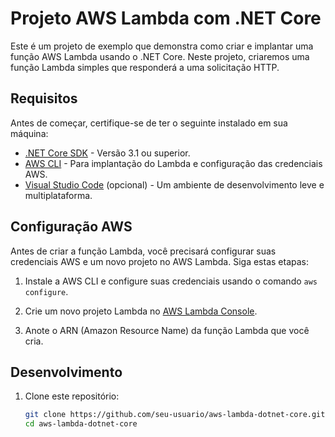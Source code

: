 # Projeto AWS Lambda com .NET Core

Este é um projeto de exemplo que demonstra como criar e implantar uma função AWS Lambda usando o .NET Core. Neste projeto, criaremos uma função Lambda simples que responderá a uma solicitação HTTP.

## Requisitos

Antes de começar, certifique-se de ter o seguinte instalado em sua máquina:

- [.NET Core SDK](https://dotnet.microsoft.com/download) - Versão 3.1 ou superior.
- [AWS CLI](https://aws.amazon.com/cli/) - Para implantação do Lambda e configuração das credenciais AWS.
- [Visual Studio Code](https://code.visualstudio.com/) (opcional) - Um ambiente de desenvolvimento leve e multiplataforma.

## Configuração AWS

Antes de criar a função Lambda, você precisará configurar suas credenciais AWS e um novo projeto no AWS Lambda. Siga estas etapas:

1. Instale a AWS CLI e configure suas credenciais usando o comando `aws configure`.

2. Crie um novo projeto Lambda no [AWS Lambda Console](https://aws.amazon.com/lambda/).

3. Anote o ARN (Amazon Resource Name) da função Lambda que você cria.

## Desenvolvimento

1. Clone este repositório:

   ```bash
   git clone https://github.com/seu-usuario/aws-lambda-dotnet-core.git
   cd aws-lambda-dotnet-core

